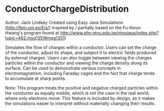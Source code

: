 # ConductorChargeDistribution

Author: Jack Lindsey
Created using Easy Java Simulations (http://fem.um.es/Ejs/)
Inspired by / partially based on the Fu-Kwun Hwang's program found at http://www.phy.ntnu.edu.tw/ntnujava/index.php?topic=462.msg1351#msg1351)

Simulates the flow of charges within a conductor.  Users can set the charge of the conductor, adjust its shape, and subject it to electric fields produced by external charges.  Users can also toggle between viewing the charges particles within the conductor and viewing the charge density along its surface.  Can be used to demonstrate various concepts in electromagnetism, including Faraday cages and the fact that charge tends to accumulate at sharp points.

Note: This program treats the positive and negative charged particles within the conductor as equally mobile, which is not the case in the real world, where only electrons move.  This feature is included by design, as it makes the simulations easier to interpret without materially changing their results.
